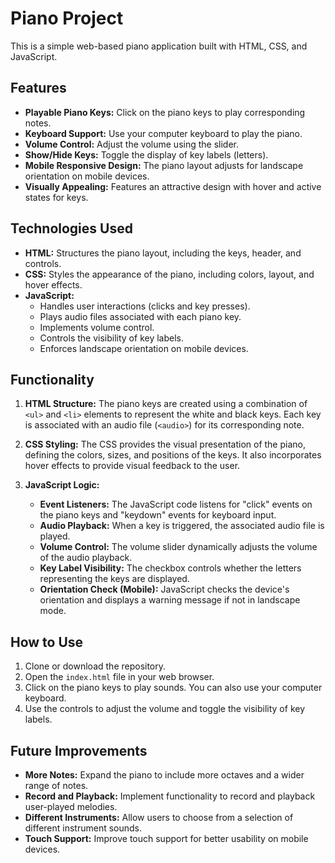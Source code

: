 # Piano Project

This is a simple web-based piano application built with HTML, CSS, and JavaScript. 

## Features

* **Playable Piano Keys:** Click on the piano keys to play corresponding notes.
* **Keyboard Support:** Use your computer keyboard to play the piano.
* **Volume Control:** Adjust the volume using the slider.
* **Show/Hide Keys:** Toggle the display of key labels (letters).
* **Mobile Responsive Design:** The piano layout adjusts for landscape orientation on mobile devices.
* **Visually Appealing:** Features an attractive design with hover and active states for keys.


## Technologies Used

* **HTML:** Structures the piano layout, including the keys, header, and controls.
* **CSS:** Styles the appearance of the piano, including colors, layout, and hover effects.
* **JavaScript:** 
    * Handles user interactions (clicks and key presses).
    * Plays audio files associated with each piano key.
    * Implements volume control.
    * Controls the visibility of key labels.
    * Enforces landscape orientation on mobile devices.

## Functionality

1. **HTML Structure:** The piano keys are created using a combination of `<ul>` and `<li>` elements to represent the white and black keys. Each key is associated with an audio file (`<audio>`) for its corresponding note.

2. **CSS Styling:** The CSS provides the visual presentation of the piano, defining the colors, sizes, and positions of the keys. It also incorporates hover effects to provide visual feedback to the user.

3. **JavaScript Logic:** 
    - **Event Listeners:** The JavaScript code listens for "click" events on the piano keys and "keydown" events for keyboard input.
    - **Audio Playback:** When a key is triggered, the associated audio file is played.
    - **Volume Control:** The volume slider dynamically adjusts the volume of the audio playback.
    - **Key Label Visibility:**  The checkbox controls whether the letters representing the keys are displayed.
    - **Orientation Check (Mobile):** JavaScript checks the device's orientation and displays a warning message if not in landscape mode. 

## How to Use

1. Clone or download the repository.
2. Open the `index.html` file in your web browser.
3. Click on the piano keys to play sounds. You can also use your computer keyboard.
4. Use the controls to adjust the volume and toggle the visibility of key labels.

## Future Improvements

* **More Notes:** Expand the piano to include more octaves and a wider range of notes.
* **Record and Playback:** Implement functionality to record and playback user-played melodies.
* **Different Instruments:** Allow users to choose from a selection of different instrument sounds.
* **Touch Support:** Improve touch support for better usability on mobile devices. 
